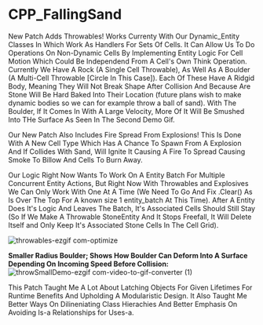# CPP_FallingSand
New Patch Adds Throwables! Works Currenty With Our Dynamic_Entity Classes In Which Work As Handlers For Sets Of Cells. It Can Allow Us To Do Operations On Non-Dynamic Cells By Implementing Entity Logic For Cell Motion Which Could Be Independend From A Cell's Own Think Operation.
Currently We Have A Rock (A Single Cell Throwable), As Well As A Boulder (A Multi-Cell Throwable [Circle In This Case]). Each Of These Have A Ridgid Body, Meaning They Will Not Break Shape After Collision And Because Are Stone Will Be Hard Baked Into Their Location (future plans wish to make dynamic bodies so we can for example throw a ball of sand). With The Boulder, If It Comes In With A Large Velocity, More Of It Will Be Smushed Into THe Surface As Seen In The Second Demo Gif.

Our New Patch Also Includes Fire Spread From Explosions! This Is Done With A New Cell Type Which Has A Chance To Spawn From A Explosion And If Collides With Sand, Will Ignite It Causing A Fire To Spread Causing Smoke To Billow And Cells To Burn Away.


Our Logic Right Now Wants To Work On A Entity Batch For Multiple Concurrent Entity Actions, But Right Now With Throwables and Explosives We Can Only Work With One At A Time (We Need To Go And Fix .Clear() As Is Over The Top For A known size 1 entity_batch At This Time). After A Entity Does It's Logic And Leaves The Batch, It's Associated Cells Should Still Stay (So If We Make A Throwable StoneEntity And It Stops Freefall, It Will Delete Itself and Only Keep It's Associated Stone Cells In The Cell Grid).

![throwables-ezgif com-optimize](https://github.com/Kingerthanu/CPP_FallingSand/assets/76754592/77a05987-3800-4137-9c76-d87af27902d6)

**Smaller Radius Boulder; Shows How Boulder Can Deform Into A Surface Depending On Incoming Speed Before Collision:**
![throwSmallDemo-ezgif com-video-to-gif-converter (1)](https://github.com/Kingerthanu/CPP_FallingSand/assets/76754592/7d5941ee-ce6b-4bf8-ac96-3490f4bbeb8c)

This Patch Taught Me A Lot About Latching Objects For Given Lifetimes For Runtime Benefits And Upholding A Modularistic Design. It Also Taught Me Better Ways On Dilineniating Class Hierachies And Better Emphasis On Avoiding Is-a Relationships for Uses-a.
